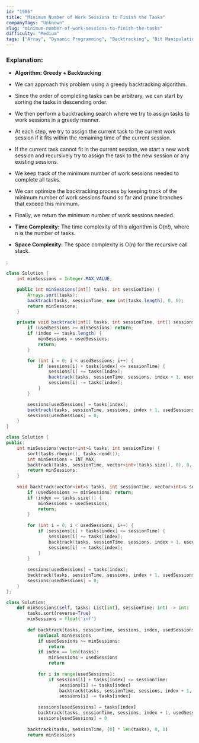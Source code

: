 ```yaml
---
id: "1986"
title: "Minimum Number of Work Sessions to Finish the Tasks"
companyTags: "Unknown"
slug: "minimum-number-of-work-sessions-to-finish-the-tasks"
difficulty: "Medium"
tags: ["Array", "Dynamic Programming", "Backtracking", "Bit Manipulation", "Bitmask"]
---
```


### Explanation:
- **Algorithm: Greedy + Backtracking**
- We can approach this problem using a greedy backtracking algorithm.
- Since the order of completing tasks can be arbitrary, we can start by sorting the tasks in descending order.
- We then perform a backtracking search where we try to assign tasks to work sessions in a greedy manner.
- At each step, we try to assign the current task to the current work session if it fits within the remaining time of the current session.
- If the current task cannot fit in the current session, we start a new work session and recursively try to assign the task to the new session or any existing sessions.
- We keep track of the minimum number of work sessions needed to complete all tasks.
- We can optimize the backtracking process by keeping track of the minimum number of work sessions found so far and prune branches that exceed this minimum.
- Finally, we return the minimum number of work sessions needed.

- **Time Complexity:** The time complexity of this algorithm is O(n!), where n is the number of tasks.
- **Space Complexity:** The space complexity is O(n) for the recursive call stack.

:

```java
class Solution {
    int minSessions = Integer.MAX_VALUE;

    public int minSessions(int[] tasks, int sessionTime) {
        Arrays.sort(tasks);
        backtrack(tasks, sessionTime, new int[tasks.length], 0, 0);
        return minSessions;
    }

    private void backtrack(int[] tasks, int sessionTime, int[] sessions, int index, int usedSessions) {
        if (usedSessions >= minSessions) return;
        if (index == tasks.length) {
            minSessions = usedSessions;
            return;
        }

        for (int i = 0; i < usedSessions; i++) {
            if (sessions[i] + tasks[index] <= sessionTime) {
                sessions[i] += tasks[index];
                backtrack(tasks, sessionTime, sessions, index + 1, usedSessions);
                sessions[i] -= tasks[index];
            }
        }

        sessions[usedSessions] = tasks[index];
        backtrack(tasks, sessionTime, sessions, index + 1, usedSessions + 1);
        sessions[usedSessions] = 0;
    }
}
```

```cpp
class Solution {
public:
    int minSessions(vector<int>& tasks, int sessionTime) {
        sort(tasks.rbegin(), tasks.rend());
        int minSessions = INT_MAX;
        backtrack(tasks, sessionTime, vector<int>(tasks.size(), 0), 0, 0, minSessions);
        return minSessions;
    }
    
    void backtrack(vector<int>& tasks, int sessionTime, vector<int>& sessions, int index, int usedSessions, int& minSessions) {
        if (usedSessions >= minSessions) return;
        if (index == tasks.size()) {
            minSessions = usedSessions;
            return;
        }
        
        for (int i = 0; i < usedSessions; i++) {
            if (sessions[i] + tasks[index] <= sessionTime) {
                sessions[i] += tasks[index];
                backtrack(tasks, sessionTime, sessions, index + 1, usedSessions, minSessions);
                sessions[i] -= tasks[index];
            }
        }
        
        sessions[usedSessions] = tasks[index];
        backtrack(tasks, sessionTime, sessions, index + 1, usedSessions + 1, minSessions);
        sessions[usedSessions] = 0;
    }
};
```

```python
class Solution:
    def minSessions(self, tasks: List[int], sessionTime: int) -> int:
        tasks.sort(reverse=True)
        minSessions = float('inf')
        
        def backtrack(tasks, sessionTime, sessions, index, usedSessions):
            nonlocal minSessions
            if usedSessions >= minSessions:
                return
            if index == len(tasks):
                minSessions = usedSessions
                return
            
            for i in range(usedSessions):
                if sessions[i] + tasks[index] <= sessionTime:
                    sessions[i] += tasks[index]
                    backtrack(tasks, sessionTime, sessions, index + 1, usedSessions)
                    sessions[i] -= tasks[index]
                    
            sessions[usedSessions] = tasks[index]
            backtrack(tasks, sessionTime, sessions, index + 1, usedSessions + 1)
            sessions[usedSessions] = 0
        
        backtrack(tasks, sessionTime, [0] * len(tasks), 0, 0)
        return minSessions
```